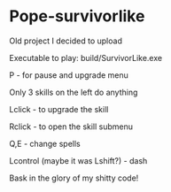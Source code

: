 # Pope-survivorlike
Old project I decided to upload

Executable to play: build/SurvivorLike.exe

P - for pause and upgrade menu

Only 3 skills on the left do anything

Lclick - to upgrade the skill

Rclick - to open the skill submenu

Q,E - change spells

Lcontrol (maybe it was Lshift?) - dash

Bask in the glory of my shitty code!
